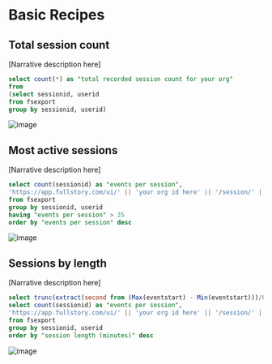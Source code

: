 # Basic Recipes

## Total session count
[Narrative description here]
```sql
select count(*) as "total recorded session count for your org"
from 
(select sessionid, userid
from fsexport 
group by sessionid, userid)
```
![image](https://user-images.githubusercontent.com/45576380/50705505-0b40a400-1029-11e9-8c74-4b489abbe0d4.png)

## Most active sessions
[Narrative description here]
```sql
select count(sessionid) as "events per session",
'https://app.fullstory.com/ui/' || 'your org id here' || '/session/' || userid || ':' || sessionid as "session replay URL"
from fsexport 
group by sessionid, userid
having "events per session" > 35
order by "events per session" desc
```
![image](https://user-images.githubusercontent.com/45576380/50705678-90c45400-1029-11e9-8c06-8b9bfa10f354.png)

## Sessions by length
[Narrative description here]
```sql
select trunc(extract(second from (Max(eventstart) - Min(eventstart)))/60, 2) as "session length (minutes)",
select count(sessionid) as "events per session",
'https://app.fullstory.com/ui/' || 'your org id here' || '/session/' || userid || ':' || sessionid as "session replay URL"
from fsexport 
group by sessionid, userid
order by "session length (minutes)" desc
```
![image](https://user-images.githubusercontent.com/45576380/50705875-295ad400-102a-11e9-9e5a-a79b9159b26a.png)
